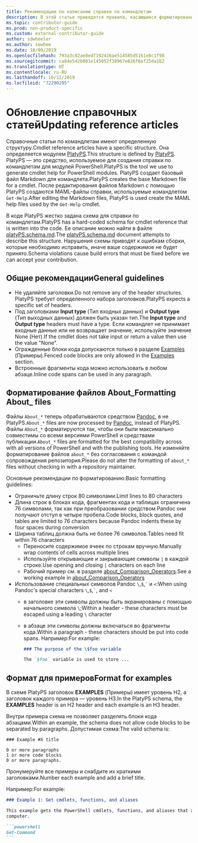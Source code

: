 ```yaml
---
title: Рекомендации по написанию справки по командлетам
description: В этой статье приводятся правила, касающиеся форматирования примеров кода PowerShell. Они относятся как к концептуальным статьям с примерами, так и к справке по командлетам.
ms.topic: contributor-guide
ms.prod: non-product-specific
ms.custom: external-contributor-guide
author: sdwheeler
ms.author: sewhee
ms.date: 10/09/2019
ms.openlocfilehash: 793a3c02ae0edf192416ae514585d5161e8c1f98
ms.sourcegitcommit: ca84e542b081e145052f38967e826f6ef25da1b2
ms.translationtype: HT
ms.contentlocale: ru-RU
ms.lasthandoff: 10/12/2019
ms.locfileid: "72290295"
---
```

# <a name="updating-reference-articles"></a><span data-ttu-id="d42e5-104">Обновление справочных статей</span><span class="sxs-lookup"><span data-stu-id="d42e5-104">Updating reference articles</span></span>

<span data-ttu-id="d42e5-105">Справочные статьи по командлетам имеют определенную структуру.</span><span class="sxs-lookup"><span data-stu-id="d42e5-105">Cmdlet reference articles have a specific structure.</span></span> <span data-ttu-id="d42e5-106">Она определяется модулем [PlatyPS][].</span><span class="sxs-lookup"><span data-stu-id="d42e5-106">This structure is defined by [PlatyPS][].</span></span>
<span data-ttu-id="d42e5-107">PlatyPS — это средство, используемое для создания справки по командлетам для модулей PowerShell.</span><span class="sxs-lookup"><span data-stu-id="d42e5-107">PlatyPS is the tool we use to generate cmdlet help for PowerShell modules.</span></span> <span data-ttu-id="d42e5-108">PlatyPS создает базовый файл Markdown для командлета.</span><span class="sxs-lookup"><span data-stu-id="d42e5-108">PlatyPS creates the base Markdown file for a cmdlet.</span></span> <span data-ttu-id="d42e5-109">После редактирования файлов Markdown с помощью PlatyPS создаются MAML-файлы справки, используемые командлетом `Get-Help`.</span><span class="sxs-lookup"><span data-stu-id="d42e5-109">After editing the Markdown files, PlatyPS is used create the MAML help files used by the `Get-Help` cmdlet.</span></span>

<span data-ttu-id="d42e5-110">В коде PlatyPS жестко задана схема для справки по командлетам.</span><span class="sxs-lookup"><span data-stu-id="d42e5-110">PlatyPS has a hard-coded schema for cmdlet reference that is written into the code.</span></span> <span data-ttu-id="d42e5-111">Ее описание можно найти в файле [platyPS.schema.md][].</span><span class="sxs-lookup"><span data-stu-id="d42e5-111">The [platyPS.schema.md][] document attempts to describe this structure.</span></span> <span data-ttu-id="d42e5-112">Нарушения схемы приводят к ошибкам сборки, которые необходимо исправить, иначе ваше содержимое не будет принято.</span><span class="sxs-lookup"><span data-stu-id="d42e5-112">Schema violations cause build errors that must be fixed before we can accept your contribution.</span></span>

## <a name="general-guidelines"></a><span data-ttu-id="d42e5-113">Общие рекомендации</span><span class="sxs-lookup"><span data-stu-id="d42e5-113">General guidelines</span></span>

- <span data-ttu-id="d42e5-114">Не удаляйте заголовки.</span><span class="sxs-lookup"><span data-stu-id="d42e5-114">Do not remove any of the header structures.</span></span> <span data-ttu-id="d42e5-115">PlatyPS требует определенного набора заголовков.</span><span class="sxs-lookup"><span data-stu-id="d42e5-115">PlatyPS expects a specific set of headers.</span></span>
- <span data-ttu-id="d42e5-116">Под заголовками **Input type** (Тип входных данных) и **Output type** (Тип выходных данных) должен быть указан тип.</span><span class="sxs-lookup"><span data-stu-id="d42e5-116">The **Input type** and **Output type** headers must have a type.</span></span> <span data-ttu-id="d42e5-117">Если командлет не принимает входные данные или не возвращает значение, используйте значение None (Нет).</span><span class="sxs-lookup"><span data-stu-id="d42e5-117">If the cmdlet does not take input or return a value then use the value "None".</span></span>
- <span data-ttu-id="d42e5-118">Огражденные блоки кода допускаются только в разделе [Examples](#format-for-examples) (Примеры).</span><span class="sxs-lookup"><span data-stu-id="d42e5-118">Fenced code blocks are only allowed in the [Examples](#format-for-examples) section.</span></span>
- <span data-ttu-id="d42e5-119">Встроенные фрагменты кода можно использовать в любом абзаце.</span><span class="sxs-lookup"><span data-stu-id="d42e5-119">Inline code spans can be used in any paragraph.</span></span>

## <a name="formatting-about_-files"></a><span data-ttu-id="d42e5-120">Форматирование файлов About_</span><span class="sxs-lookup"><span data-stu-id="d42e5-120">Formatting About_ files</span></span>

<span data-ttu-id="d42e5-121">Файлы `About_*` теперь обрабатываются средством [Pandoc][], в не PlatyPS.</span><span class="sxs-lookup"><span data-stu-id="d42e5-121">`About_*` files are now processed by [Pandoc][], instead of PlatyPS.</span></span> <span data-ttu-id="d42e5-122">Файлы `About_*` форматируются так, чтобы они были максимально совместимы со всеми версиями PowerShell и средствами публикации.</span><span class="sxs-lookup"><span data-stu-id="d42e5-122">`About_*` files are formatted for the best compatibility across with all versions of PowerShell and with the publishing tools.</span></span>
<span data-ttu-id="d42e5-123">Не изменяйте форматирование файлов `about_*` без согласования с командой сопровождения репозитория.</span><span class="sxs-lookup"><span data-stu-id="d42e5-123">Please do not alter the formatting of `about_*` files without checking in with a repository maintainer.</span></span>

<span data-ttu-id="d42e5-124">Основные рекомендации по форматированию:</span><span class="sxs-lookup"><span data-stu-id="d42e5-124">Basic formatting guidelines:</span></span>

- <span data-ttu-id="d42e5-125">Ограничьте длину строк 80 символами.</span><span class="sxs-lookup"><span data-stu-id="d42e5-125">Limit lines to 80 characters</span></span>
- <span data-ttu-id="d42e5-126">Длина строк в блоках кода, фрагментах кода и таблицах ограничена 76 символами, так как при преобразовании средством Pandoc они получают отступ в четыре пробела.</span><span class="sxs-lookup"><span data-stu-id="d42e5-126">Code blocks, block quotes, and tables are limited to 76 characters because Pandoc indents these by four spaces during conversion</span></span>
- <span data-ttu-id="d42e5-127">Ширина таблиц должна быть не более 76 символов.</span><span class="sxs-lookup"><span data-stu-id="d42e5-127">Tables need fit within 76 characters</span></span>
  - <span data-ttu-id="d42e5-128">Переносите содержимое ячеек по строкам вручную.</span><span class="sxs-lookup"><span data-stu-id="d42e5-128">Manually wrap contents of cells across multiple lines</span></span>
  - <span data-ttu-id="d42e5-129">Используйте открывающие и закрывающие символы `|` в каждой строке.</span><span class="sxs-lookup"><span data-stu-id="d42e5-129">Use opening and closing `|` characters on each line</span></span>
  - <span data-ttu-id="d42e5-130">Рабочий пример см. в разделе [about_Comparison_Operators][about-example].</span><span class="sxs-lookup"><span data-stu-id="d42e5-130">See a working example in [about_Comparison_Operators][about-example]</span></span>
- <span data-ttu-id="d42e5-131">Использование специальных символов Pandoc `\`,`$`,`` ` `` и `<`:</span><span class="sxs-lookup"><span data-stu-id="d42e5-131">When using Pandoc's special characters `\`,`$`,`` ` ``, and `<`</span></span>
  - <span data-ttu-id="d42e5-132">в заголовке эти символы должны быть экранированы с помощью начального символа `\`;</span><span class="sxs-lookup"><span data-stu-id="d42e5-132">Within a header - these characters must be escaped using a leading `\` character</span></span>
  - <span data-ttu-id="d42e5-133">в абзаце эти символы должны включаться во фрагменты кода.</span><span class="sxs-lookup"><span data-stu-id="d42e5-133">Within a paragraph - these characters should be put into code spans.</span></span> <span data-ttu-id="d42e5-134">Например:</span><span class="sxs-lookup"><span data-stu-id="d42e5-134">For example:</span></span>

    ~~~markdown
    ### The purpose of the \$foo variable

    The `$foo` variable is used to store ...
    ~~~

## <a name="format-for-examples"></a><span data-ttu-id="d42e5-135">Формат для примеров</span><span class="sxs-lookup"><span data-stu-id="d42e5-135">Format for examples</span></span>

<span data-ttu-id="d42e5-136">В схеме PlatyPS заголовок **EXAMPLES** (Примеры) имеет уровень H2, а заголовок каждого примера — уровень H3.</span><span class="sxs-lookup"><span data-stu-id="d42e5-136">In the PlatyPS schema, the **EXAMPLES** header is an H2 header and each example is an H3 header.</span></span>

<span data-ttu-id="d42e5-137">Внутри примера схема не позволяет разделять блоки кода абзацами.</span><span class="sxs-lookup"><span data-stu-id="d42e5-137">Within an example, the schema does not allow code blocks to be separated by paragraphs.</span></span> <span data-ttu-id="d42e5-138">Допустимая схема:</span><span class="sxs-lookup"><span data-stu-id="d42e5-138">The valid schema is:</span></span>

```
### Example #X title

0 or more paragraphs
1 or more code blocks
0 or more paragraphs.
```

<span data-ttu-id="d42e5-139">Пронумеруйте все примеры и снабдите их краткими заголовками.</span><span class="sxs-lookup"><span data-stu-id="d42e5-139">Number each example and add a brief title.</span></span>

<span data-ttu-id="d42e5-140">Например:</span><span class="sxs-lookup"><span data-stu-id="d42e5-140">For example:</span></span>

~~~markdown
### Example 1: Get cmdlets, functions, and aliases

This example gets the PowerShell cmdlets, functions, and aliases that are installed on the
computer.

```powershell
Get-Command
```
~~~


[PlatyPS]: https://github.com/powershell/platyps
[platyPS.schema.md]: https://github.com/PowerShell/platyPS/blob/master/platyPS.schema.md
[issue1806]: https://github.com/PowerShell/PowerShell-Docs/issues/1806
[about-example]: https://github.com/MicrosoftDocs/PowerShell-Docs/blob/staging/reference/6/Microsoft.PowerShell.Core/About/about_Comparison_Operators.md
[Pandoc]: https://pandoc.org